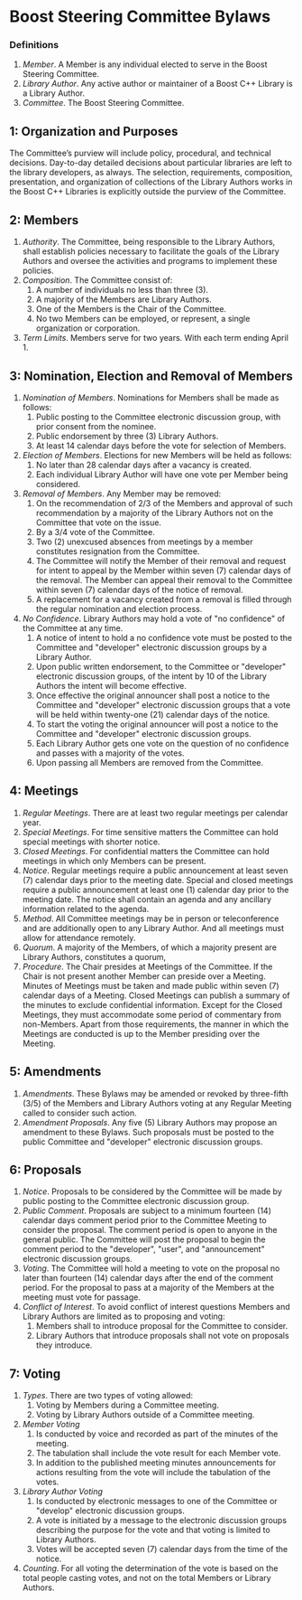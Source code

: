 # Boost Steering Committee Bylaws

### Definitions

1. *Member*. A Member is any individual elected to serve in the Boost Steering Committee.
2. *Library Author*. Any active author or maintainer of a Boost C++ Library is a Library Author.
3. *Committee*. The Boost Steering Committee.

## 1: Organization and Purposes

The Committee’s purview will include policy, procedural, and technical decisions. Day-to-day detailed decisions about particular libraries are left to the library developers, as always. The selection, requirements, composition, presentation, and organization of collections of the Library Authors works in the Boost C++ Libraries is explicitly outside the purview of the Committee.

## 2: Members

1. *Authority*. The Committee, being responsible to the Library Authors, shall establish policies necessary to facilitate the goals of the Library Authors and oversee the activities and programs to implement these policies.
2. *Composition*. The Committee consist of:
    1. A number of individuals no less than three (3).
    2. A majority of the Members are Library Authors.
    3. One of the Members is the Chair of the Committee.
    4. No two Members can be employed, or represent, a single organization or corporation.
3. *Term Limits*. Members serve for two years. With each term ending April 1.

## 3: Nomination, Election and Removal of Members

1. *Nomination of Members*. Nominations for Members shall be made as follows:
    1. Public posting to the Committee electronic discussion group, with prior consent from the nominee.
    2. Public endorsement by three (3) Library Authors.
    3. At least 14 calendar days before the vote for selection of Members.
2. *Election of Members*. Elections for new Members will be held as follows:
    1. No later than 28 calendar days after a vacancy is created.
    2. Each individual Library Author will have one vote per Member being considered.
3. *Removal of Members*. Any Member may be removed:
    1. On the recommendation of 2/3 of the Members and approval of such recommendation by a majority of the Library Authors not on the Committee that vote on the issue.
    2. By a 3/4 vote of the Committee.
    3. Two (2) unexcused absences from meetings by a member constitutes resignation from the Committee.
    4.  The Committee will notify the Member of their removal and request for intent to appeal by the Member within seven (7) calendar days of the removal. The Member can appeal their removal to the Committee within seven (7) calendar days of the notice of removal.
    5. A replacement for a vacancy created from a removal is filled through the regular nomination and election process.
4. *No Confidence*. Library Authors may hold a vote of "no confidence" of the Committee at any time.
    1. A notice of intent to hold a no confidence vote must be posted to the Committee and "developer" electronic discussion groups by a Library Author.
    2. Upon public written endorsement, to the Committee or "developer" electronic discussion groups, of the intent by 10 of the Library Authors the intent will become effective.
    3. Once effective the original announcer shall post a notice to the Committee and "developer" electronic discussion groups that a vote will be held within twenty-one (21) calendar days of the notice.
    4. To start the voting the original announcer will post a notice to the Committee and "developer" electronic discussion groups.
    5. Each Library Author gets one vote on the question of no confidence and passes with a majority of the votes.
    6. Upon passing all Members are removed from the Committee.

## 4: Meetings

1. *Regular Meetings*. There are at least two regular meetings per calendar year.
2. *Special Meetings*. For time sensitive matters the Committee can hold special meetings with shorter notice.
3. *Closed Meetings*. For confidential matters the Committee can hold meetings in which only Members can be present.
4. *Notice*. Regular meetings require a public announcement at least seven (7) calendar days prior to the meeting date. Special and closed meetings require a public announcement at least one (1) calendar day prior to the meeting date. The notice shall contain an agenda and any ancillary information related to the agenda.
5. *Method*. All Committee meetings may be in person or teleconference and are additionally open to any Library Author. And all meetings must allow for attendance remotely.
6. *Quorum*. A majority of the Members, of which a majority present are Library Authors, constitutes a quorum,
7. *Procedure*. The Chair presides at Meetings of the Committee. If the Chair is not present another Member can preside over a Meeting. Minutes of Meetings must be taken and made public within seven (7) calendar days of a Meeting. Closed Meetings can publish a summary of the minutes to exclude confidential information. Except for the Closed Meetings, they must accommodate some period of commentary from non-Members. Apart from those requirements, the manner in which the Meetings are conducted is up to the Member presiding over the Meeting.

## 5: Amendments

1. *Amendments*. These Bylaws may be amended or revoked by three-fifth (3/5) of the Members and Library Authors voting at any Regular Meeting called to consider such action.
2. *Amendment Proposals*. Any five (5) Library Authors may propose an amendment to these Bylaws. Such proposals must be posted to the public Committee and "developer" electronic discussion groups.

## 6: Proposals

1. *Notice*. Proposals to be considered by the Committee will be made by public posting to the Committee electronic discussion group.
2. *Public Comment*. Proposals are subject to a minimum fourteen (14) calendar days comment period prior to the Committee Meeting to consider the proposal. The comment period is open to anyone in the general public. The Committee will post the proposal to begin the comment period to the "developer", "user", and "announcement" electronic discussion groups.
3. *Voting*. The Committee will hold a meeting to vote on the proposal no later than fourteen (14) calendar days after the end of the comment period. For the proposal to pass at a majority of the Members at the meeting must vote for passage.
4. *Conflict of Interest*. To avoid conflict of interest questions Members and Library Authors are limited as to proposing and voting:
    1. Members shall to introduce proposal for the Committee to consider.
    2. Library Authors that introduce proposals shall not vote on proposals they introduce.

## 7: Voting

1. *Types*. There are two types of voting allowed:
    1. Voting by Members during a Committee meeting.
    2. Voting by Library Authors outside of a Committee meeting.
2. *Member Voting*
    1. Is conducted by voice and recorded as part of the minutes of the meeting.
    2. The tabulation shall include the vote result for each Member vote.
    3. In addition to the published meeting minutes announcements for actions resulting from the vote will include the tabulation of the votes.
3. *Library Author Voting*
    1. Is conducted by electronic messages to one of the Committee or "develop" electronic discussion groups.
    2. A vote is initiated by a message to the electronic discussion groups describing the purpose for the vote and that voting is limited to Library Authors.
    3. Votes will be accepted seven (7) calendar days from the time of the notice.
4. *Counting*. For all voting the determination of the vote is based on the total people casting votes, and not on the total Members or Library Authors.
